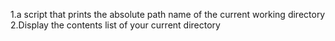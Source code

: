 1.a script that prints the absolute path name of the current working directory
2.Display the contents list of your current directory

